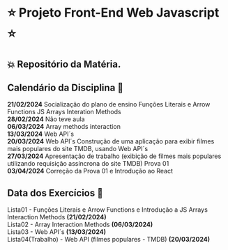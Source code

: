 # :star: Projeto Front-End Web Javascript :star:

## :boom: Repositório da Matéria.

## Calendário da Disciplina :calendar:

**21/02/2024**	Socialização do plano de ensino Funções Literais e Arrow Functions JS Arrays Interation Methods  
**28/02/2024**	Não teve aula  
**06/03/2024**	Array methods interaction  
**13/03/2024**	Web API´s  
**20/03/2024**	Web API´s Construção de uma aplicação para exibir filmes mais populares do site TMDB, usando Web API´s  
**27/03/2024**	Apresentação de trabalho (exibição de filmes mais populares utilizando requisição assíncrona do site TMDB) Prova 01  
**03/04/2024**	Correção da Prova 01 e Introdução ao React  

## Data dos Exercícios :date:

Lista01 - Funções Literais e Arrow Functions e Introdução a JS Arrays Interaction Methods **(21/02/2024)**  
Lista02 - Array Interaction Methods **(06/03/2024)**  
Lista03 - Web API´s **(13/03/2024)**  
Lista04(Trabalho) - Web API (filmes populares - TMDB) **(20/03/2024)**  
